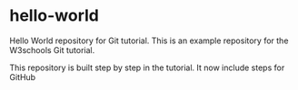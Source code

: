 # hello-world
Hello World repository for Git tutorial.
This is an example repository for the W3schools Git tutorial.

This repository is built step by step in the tutorial.
It now include steps for GitHub

